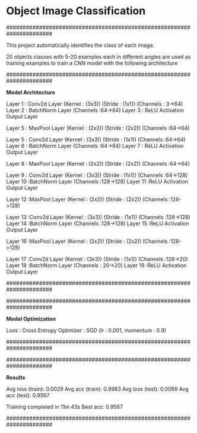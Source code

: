 # Object Image Classification
######################################################################

This project automatically identifies the class of each image. 

20 objects classes with 5-20 examples each in different angles are used as training examples to train a CNN model with the following architecture

######################################################################

**Model Architecture**

Layer 1 : Conv2d Layer  (Kernel : (3x3))  (Stride : (1x1))  (Channels : 3->64)
Layer 2 : BatchNorm Layer                                   (Channels :64->64)
Layer 3 : ReLU Activation Output Layer                                        

Layer 5 : MaxPool Layer (Kernel : (2x2))  (Stride : (2x2))  (Channels :64->64)

Layer 5 : Conv2d Layer  (Kernel : (3x3))  (Stride : (1x1))  (Channels :64->64)
Layer 6 : BatchNorm Layer                                   (Channels :64->64)
Layer 7 : ReLU Activation Output Layer                                       

Layer 8 : MaxPool Layer (Kernel : (2x2))  (Stride : (2x2))  (Channels :64->64)

Layer 9 : Conv2d Layer  (Kernel : (3x3))  (Stride : (1x1))  (Channels :64->128)
Layer 10 :BatchNorm Layer                                   (Channels :128->128)
Layer 11 :ReLU Activation Output Layer                                       

Layer 12 :MaxPool Layer (Kernel : (2x2))  (Stride : (2x2))  (Channels :128->128)

Layer 13 :Conv2d Layer  (Kernel : (3x3))  (Stride : (1x1))  (Channels :128->128)
Layer 14 :BatchNorm Layer                                   (Channels :128->128)
Layer 15 :ReLU Activation Output Layer                                        

Layer 16 :MaxPool Layer (Kernel : (2x2))  (Stride : (2x2))  (Channels :128->128)

Layer 17 :Conv2d Layer  (Kernel : (3x3))  (Stride : (1x1))  (Channels :128->20)
Layer 18 :BatchNorm Layer                                   (Channels : 20->20)
Layer 19 :ReLU Activation Output Layer    

######################################################################

######################################################################

**Model Optimization** 

Loss : Cross Entropy
Optimizer : SGD (lr : 0.001, momentum : 0.9)

######################################################################

######################################################################

**Results**

Avg loss (train): 0.0029
Avg acc (train): 0.9983
Avg loss (test): 0.0069
Avg acc (test): 0.9567



Training completed in 11m 43s
Best acc: 0.9567

######################################################################



